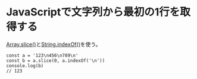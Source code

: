 # JavaScriptで文字列から最初の1行を取得する

[Array.slice()](https://developer.mozilla.org/en-US/docs/Web/JavaScript/Reference/Global_Objects/Array/slice)と[String.indexOf()](https://developer.mozilla.org/en-US/docs/Web/JavaScript/Reference/Global_Objects/String/indexOf)を使う。

```
const a = '123\n456\n789\n'
const b = a.slice(0, a.indexOf('\n'))
console.log(b)
// 123 
```